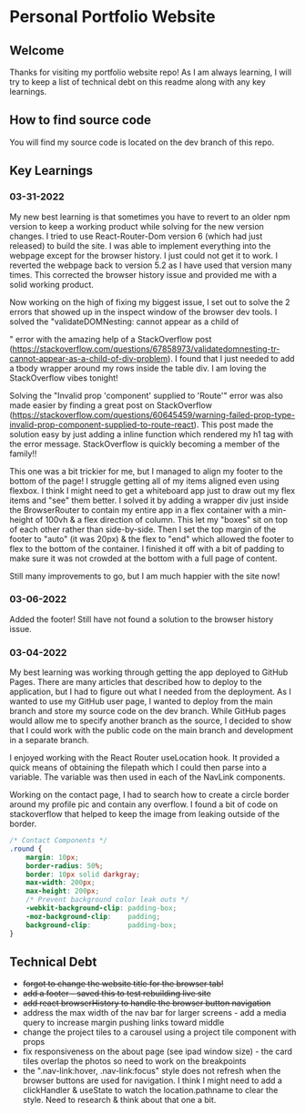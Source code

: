 # Personal Portfolio Website

## Welcome
Thanks for visiting my portfolio website repo! As I am always learning, I will try to keep a list of technical debt on this readme along with any key learnings.

## How to find source code
You will find my source code is located on the dev branch of this repo.

## Key Learnings
### 03-31-2022
My new best learning is that sometimes you have to revert to an older npm version to keep a working product while solving for the new version changes. I tried to use React-Router-Dom version 6 (which had just released) to build the site. I was able to implement everything into the webpage except for the browser history. I just could not get it to work. I reverted the webpage back to version 5.2 as I have used that version many times. This corrected the browser history issue and provided me with a solid working product. 

Now working on the high of fixing my biggest issue, I set out to solve the 2 errors that showed up in the inspect window of the browser dev tools. I solved the "validateDOMNesting: <tr> cannot appear as a child of <div>" error with the amazing help of a StackOverflow post (https://stackoverflow.com/questions/67858973/validatedomnesting-tr-cannot-appear-as-a-child-of-div-problem). I found that I just needed to add a tbody wrapper around my rows inside the table div. I am loving the StackOverflow vibes tonight!

Solving the "Invalid prop 'component' supplied to 'Route'" error was also made easier by finding a great post on StackOverflow (https://stackoverflow.com/questions/60645459/warning-failed-prop-type-invalid-prop-component-supplied-to-route-react). This post made the solution easy by just adding a inline function which rendered my h1 tag with the error message. StackOverflow is quickly becoming a member of the family!!

This one was a bit trickier for me, but I managed to align my footer to the bottom of the page! I struggle getting all of my items aligned even using flexbox. I think I might need to get a whiteboard app just to draw out my flex items and "see" them better. I solved it by adding a wrapper div just inside the BrowserRouter to contain my entire app in a flex container with a min-height of 100vh & a flex direction of column. This let my "boxes" sit on top of each other rather than side-by-side. Then I set the top margin of the footer to "auto" (it was 20px) & the flex to "end" which allowed the footer to flex to the bottom of the container. I finished it off with a bit of padding to make sure it was not crowded at the bottom with a full page of content.

Still many improvements to go, but I am much happier with the site now!

### 03-06-2022
Added the footer! Still have not found a solution to the browser history issue.

### 03-04-2022
My best learning was working through getting the app deployed to GitHub Pages. There are many articles that described how to deploy to the application, but I had to figure out what I needed from the deployment. As I wanted to use my GitHub user page, I wanted to deploy from the main branch and store my source code on the dev branch. While GitHub pages would allow me to specify another branch as the source, I decided to show that I could work with the public code on the main branch and development in a separate branch.

I enjoyed working with the React Router useLocation hook. It provided a quick means of obtaining the filepath which I could then parse into a variable. The variable was then used in each of the NavLink components.

Working on the contact page, I had to search how to create a circle border around my profile pic and contain any overflow. I found a bit of code on stackoverflow that helped to keep the image from leaking outside of the border.

```css
/* Contact Components */
.round {
    margin: 10px;
    border-radius: 50%;
    border: 10px solid darkgray;
    max-width: 200px;
    max-height: 200px;
    /* Prevent background color leak outs */
    -webkit-background-clip: padding-box; 
    -moz-background-clip:    padding; 
    background-clip:         padding-box;
}
```

## Technical Debt
- ~~forgot to change the website title for the browser tab!~~
- ~~add a footer - saved this to test rebuilding live site~~
- ~~add react browserHistory to handle the browser button navigation~~
- address the max width of the nav bar for larger screens - add a media query to increase margin pushing links toward middle
- change the project tiles to a carousel using a project tile component with props
- fix responsiveness on the about page (see ipad window size) - the card tiles overlap the photos so need to work on the breakpoints
- the ".nav-link:hover, .nav-link:focus" style does not refresh when the browser buttons are used for navigation. I think I might need to add a clickHandler & useState to watch the location.pathname to clear the style. Need to research & think about that one a bit.